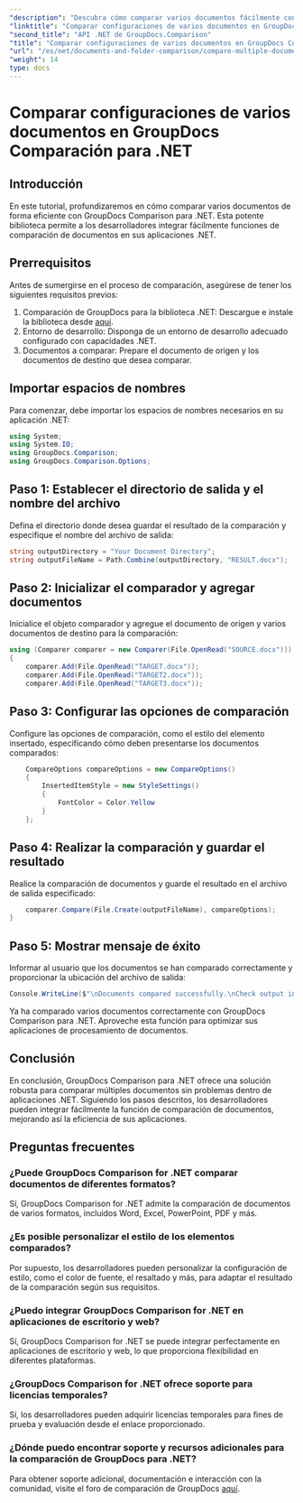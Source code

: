 ```yaml
---
"description": "Descubra cómo comparar varios documentos fácilmente con GroupDocs Comparison para .NET. Siga nuestra guía paso a paso para un procesamiento de documentos fluido."
"linktitle": "Comparar configuraciones de varios documentos en GroupDocs Comparación para .NET"
"second_title": "API .NET de GroupDocs.Comparison"
"title": "Comparar configuraciones de varios documentos en GroupDocs Comparación para .NET"
"url": "/es/net/documents-and-folder-comparison/compare-multiple-documents-settings-dotnet/"
"weight": 14
type: docs
---
```

# Comparar configuraciones de varios documentos en GroupDocs Comparación para .NET

## Introducción
En este tutorial, profundizaremos en cómo comparar varios documentos de forma eficiente con GroupDocs Comparison para .NET. Esta potente biblioteca permite a los desarrolladores integrar fácilmente funciones de comparación de documentos en sus aplicaciones .NET.
## Prerrequisitos
Antes de sumergirse en el proceso de comparación, asegúrese de tener los siguientes requisitos previos:
1. Comparación de GroupDocs para la biblioteca .NET: Descargue e instale la biblioteca desde [aquí](https://releases.groupdocs.com/comparison/net/).
2. Entorno de desarrollo: Disponga de un entorno de desarrollo adecuado configurado con capacidades .NET.
3. Documentos a comparar: Prepare el documento de origen y los documentos de destino que desea comparar.

## Importar espacios de nombres
Para comenzar, debe importar los espacios de nombres necesarios en su aplicación .NET:
```csharp
using System;
using System.IO;
using GroupDocs.Comparison;
using GroupDocs.Comparison.Options;
```
## Paso 1: Establecer el directorio de salida y el nombre del archivo
Defina el directorio donde desea guardar el resultado de la comparación y especifique el nombre del archivo de salida:
```csharp
string outputDirectory = "Your Document Directory";
string outputFileName = Path.Combine(outputDirectory, "RESULT.docx");
```
## Paso 2: Inicializar el comparador y agregar documentos
Inicialice el objeto comparador y agregue el documento de origen y varios documentos de destino para la comparación:
```csharp
using (Comparer comparer = new Comparer(File.OpenRead("SOURCE.docx")))
{
    comparer.Add(File.OpenRead("TARGET.docx"));
    comparer.Add(File.OpenRead("TARGET2.docx"));
    comparer.Add(File.OpenRead("TARGET3.docx"));
```
## Paso 3: Configurar las opciones de comparación
Configure las opciones de comparación, como el estilo del elemento insertado, especificando cómo deben presentarse los documentos comparados:
```csharp
    CompareOptions compareOptions = new CompareOptions()
    {
        InsertedItemStyle = new StyleSettings()
        {
            FontColor = Color.Yellow
        }
    };
```
## Paso 4: Realizar la comparación y guardar el resultado
Realice la comparación de documentos y guarde el resultado en el archivo de salida especificado:
```csharp
    comparer.Compare(File.Create(outputFileName), compareOptions);
}
```
## Paso 5: Mostrar mensaje de éxito
Informar al usuario que los documentos se han comparado correctamente y proporcionar la ubicación del archivo de salida:
```csharp
Console.WriteLine($"\nDocuments compared successfully.\nCheck output in {outputDirectory}.");
```
Ya ha comparado varios documentos correctamente con GroupDocs Comparison para .NET. Aproveche esta función para optimizar sus aplicaciones de procesamiento de documentos.

## Conclusión
En conclusión, GroupDocs Comparison para .NET ofrece una solución robusta para comparar múltiples documentos sin problemas dentro de aplicaciones .NET. Siguiendo los pasos descritos, los desarrolladores pueden integrar fácilmente la función de comparación de documentos, mejorando así la eficiencia de sus aplicaciones.
## Preguntas frecuentes
### ¿Puede GroupDocs Comparison for .NET comparar documentos de diferentes formatos?
Sí, GroupDocs Comparison for .NET admite la comparación de documentos de varios formatos, incluidos Word, Excel, PowerPoint, PDF y más.
### ¿Es posible personalizar el estilo de los elementos comparados?
Por supuesto, los desarrolladores pueden personalizar la configuración de estilo, como el color de fuente, el resaltado y más, para adaptar el resultado de la comparación según sus requisitos.
### ¿Puedo integrar GroupDocs Comparison for .NET en aplicaciones de escritorio y web?
Sí, GroupDocs Comparison for .NET se puede integrar perfectamente en aplicaciones de escritorio y web, lo que proporciona flexibilidad en diferentes plataformas.
### ¿GroupDocs Comparison for .NET ofrece soporte para licencias temporales?
Sí, los desarrolladores pueden adquirir licencias temporales para fines de prueba y evaluación desde el enlace proporcionado.
### ¿Dónde puedo encontrar soporte y recursos adicionales para la comparación de GroupDocs para .NET?
Para obtener soporte adicional, documentación e interacción con la comunidad, visite el foro de comparación de GroupDocs [aquí](https://forum.groupdocs.com/c/comparison/12).